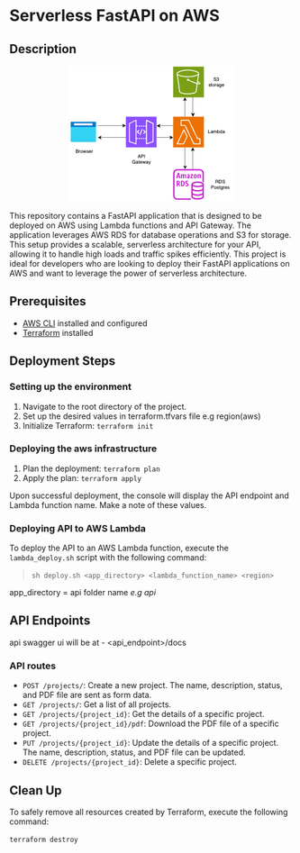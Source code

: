 # Serverless FastAPI on AWS

## Description

<p align="center">
    <img src="api.png" alt="API Diagram">
</p>

This repository contains a FastAPI application that is designed to be deployed on AWS using Lambda functions and API Gateway. The application leverages AWS RDS for database operations and S3 for storage. This setup provides a scalable, serverless architecture for your API, allowing it to handle high loads and traffic spikes efficiently. This project is ideal for developers who are looking to deploy their FastAPI applications on AWS and want to leverage the power of serverless architecture.

## Prerequisites

- [AWS CLI](https://docs.aws.amazon.com/cli/latest/userguide/getting-started-install.html) installed and configured 
- [Terraform](https://developer.hashicorp.com/terraform/tutorials/aws-get-started/install-cli) installed

## Deployment Steps

### Setting up the environment

1. Navigate to the root directory of the project. 
2. Set up the desired values in terraform.tfvars file e.g region(aws)
3. Initialize Terraform: `terraform init`

### Deploying the aws infrastructure

1. Plan the deployment: `terraform plan`
2. Apply the plan: `terraform apply`

Upon successful deployment, the console will display the API endpoint and Lambda function name. Make a note of these values.

### Deploying API to AWS Lambda

To deploy the API to an AWS Lambda function, execute the `lambda_deploy.sh` script with the following command:

>`sh deploy.sh <app_directory> <lambda_function_name> <region>`

app_directory = api folder name _e.g api_


## API Endpoints

api swagger ui will be at - <api_endpoint>/docs

### API routes

- `POST /projects/`: Create a new project. The name, description, status, and PDF file are sent as form data.
- `GET /projects/`: Get a list of all projects.
- `GET /projects/{project_id}`: Get the details of a specific project.
- `GET /projects/{project_id}/pdf`: Download the PDF file of a specific project.
- `PUT /projects/{project_id}`: Update the details of a specific project. The name, description, status, and PDF file can be updated.
- `DELETE /projects/{project_id}`: Delete a specific project.

## Clean Up
To safely remove all resources created by Terraform, execute the following command:

`terraform destroy`